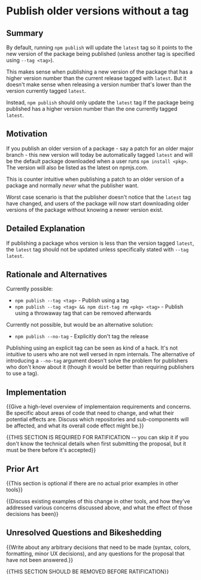 # Publish older versions without a tag

## Summary

By default, running `npm publish` will update the `latest` tag so it points to the new version of the package being published (unless another tag is specified using `--tag <tag>`).

This makes sense when publishing a new version of the package that has a higher version number than the current release tagged with `latest`. But it doesn't make sense when releasing a version number that's lower than the version currently tagged `latest`.

Instead, `npm publish` should only update the `latest` tag if the package being published has a higher version number than the one currently tagged `latest`.

## Motivation

If you publish an older version of a package - say a patch for an older major branch - this new version will today be automatically tagged `latest` and will be the default package downloaded when a user runs `npm install <pkg>`. The version will also be listed as the latest on npmjs.com.

This is counter intuitive when publishing a patch to an older version of a package and normally _never_ what the publisher want.

Worst case scenario is that the publisher doesn't notice that the `latest` tag have changed, and users of the package will now start downloading older versions of the package without knowing a newer version exist.

## Detailed Explanation

If publishing a package whos version is less than the version tagged `latest`, the `latest` tag should not be updated unless specifically stated with `--tag latest`.

## Rationale and Alternatives

Currently possible:

- `npm publish --tag <tag>` - Publish using a tag
- `npm publish --tag <tag> && npm dist-tag rm <pkg> <tag>` - Publish using a throwaway tag that can be removed afterwards

Currently not possible, but would be an alternative solution:

- `npm publish --no-tag` - Explicitly don't tag the release

Publishing using an explicit tag can be seen as kind of a hack. It's not intuitive to users who are not well versed in npm internals. The alternative of introducing a `--no-tag` argument doesn't solve the problem for publishers who don't know about it (though it would be better than requiring publishers to use a tag).

## Implementation

{{Give a high-level overview of implementaion requirements and concerns. Be specific about areas of code that need to change, and what their potential effects are. Discuss which repositories and sub-components will be affected, and what its overall code effect might be.}}

{{THIS SECTION IS REQUIRED FOR RATIFICATION -- you can skip it if you don't know the technical details when first submitting the proposal, but it must be there before it's accepted}}

## Prior Art

{{This section is optional if there are no actual prior examples in other tools}}

{{Discuss existing examples of this change in other tools, and how they've addressed various concerns discussed above, and what the effect of those decisions has been}}

## Unresolved Questions and Bikeshedding

{{Write about any arbitrary decisions that need to be made (syntax, colors, formatting, minor UX decisions), and any questions for the proposal that have not been answered.}}

{{THIS SECTION SHOULD BE REMOVED BEFORE RATIFICATION}}
